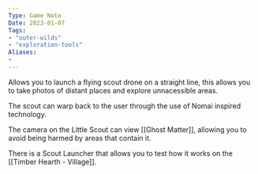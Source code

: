 ```yaml
---
Type: Game Note
Date: 2023-01-07
Tags:
- "outer-wilds"
- "exploration-tools"
Aliases:
- 
---
```

Allows you to launch a flying scout drone on a straight line, this allows you to take photos of distant places and explore unnacessible areas.

The scout can warp back to the user through the use of Nomai inspired technology.

The camera on the Little Scout can view [[Ghost Matter]], allowing you to avoid being harmed by areas that contain it.

There is a Scout Launcher that allows you to test how it works on the [[Timber Hearth - Village]].